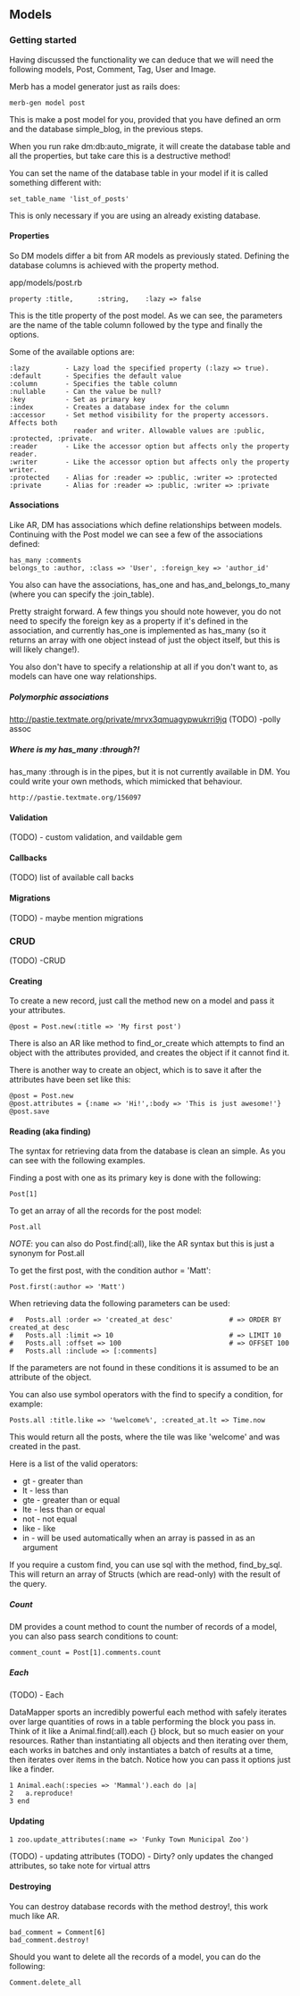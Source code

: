 ## Models

### Getting started

Having discussed the functionality we can deduce that we will need the following models, Post, Comment, Tag, User and Image.

Merb has a model generator just as rails does:

    merb-gen model post

This is make a post model for you, provided that you have defined an orm and the database simple_blog, in the previous steps.

When you run rake dm:db:auto_migrate, it will create the database table and all the properties, but take care this is a destructive method!

You can set the name of the database table in your model if it is called something different with:

    set_table_name 'list_of_posts'
    
This is only necessary if you are using an already existing database.

#### Properties

So DM models differ a bit from AR models as previously stated. Defining the database columns is achieved with the property method.

app/models/post.rb

    property :title,      :string,    :lazy => false
    
This is the title property of the post model. As we can see, the parameters are the name of the table column followed by the type and finally the options. 

Some of the available options are:

    :lazy         - Lazy load the specified property (:lazy => true).
    :default      - Specifies the default value
    :column       - Specifies the table column
    :nullable     - Can the value be null?
    :key          - Set as primary key
    :index        - Creates a database index for the column
    :accessor     - Set method visibility for the property accessors. Affects both
                    reader and writer. Allowable values are :public, :protected, :private.
    :reader       - Like the accessor option but affects only the property reader.
    :writer       - Like the accessor option but affects only the property writer.
    :protected    - Alias for :reader => :public, :writer => :protected
    :private      - Alias for :reader => :public, :writer => :private


#### Associations

Like AR, DM has associations which define relationships between models. Continuing with the Post model we can see a few of the associations defined:
    
    has_many :comments
    belongs_to :author, :class => 'User', :foreign_key => 'author_id'
    
You also can have the associations, has\_one and has\_and\_belongs\_to\_many (where you can specify the :join_table).
    
Pretty straight forward. A few things you should note however, you do not need to specify the foreign key as a property if it's defined in the association, and currently has\_one is implemented as has\_many (so it returns an array with one object instead of just the object itself, but this is will likely change!).

You also don't have to specify a relationship at all if you don't want to, as models can have one way relationships.

##### Polymorphic associations
http://pastie.textmate.org/private/mrvx3qmuagypwukrri9jq
(TODO) -polly assoc

##### Where is my has\_many :through?!
has\_many :through is in the pipes, but it is not currently available in DM. You could write your own methods, which mimicked that behaviour.
    
    http://pastie.textmate.org/156097
 
#### Validation

(TODO) - custom validation, and vaildable gem

#### Callbacks

(TODO) list of available call backs


#### Migrations

(TODO) - maybe mention migrations

### CRUD

(TODO) -CRUD

#### Creating
To create a new record, just call the method new on a model and pass it your attributes.

    @post = Post.new(:title => 'My first post')
    
There is also an AR like method to find\_or\_create which attempts to find an object with the attributes provided, and creates the object if it cannot find it.

There is another way to create an object, which is to save it after the attributes have been set like this:
   
    @post = Post.new
    @post.attributes = {:name => 'Hi!',:body => 'This is just awesome!'}
    @post.save
    
#### Reading (aka finding)

The syntax for retrieving data from the database is clean an simple. As you can see with the following examples.

Finding a post with one as its primary key is done with the following:

    Post[1]
 
To get an array of all the records for the post model:

    Post.all

*NOTE*: you can also do Post.find(:all), like the AR syntax but this is just a synonym for Post.all

To get the first post, with the condition author = 'Matt':

    Post.first(:author => 'Matt')

When retrieving data the following parameters can be used:

    #   Posts.all :order => 'created_at desc'              # => ORDER BY created_at desc
    #   Posts.all :limit => 10                             # => LIMIT 10
    #   Posts.all :offset => 100                           # => OFFSET 100
    #   Posts.all :include => [:comments]

If the parameters are not found in these conditions it is assumed to be an attribute of the object.

You can also use symbol operators with the find to specify a condition, for example:

    Posts.all :title.like => '%welcome%', :created_at.lt => Time.now

This would return all the posts, where the tile was like 'welcome' and was created in the past.

Here is a list of the valid operators:

* gt    - greater than
* lt    - less than
* gte   - greater than or equal
* lte   - less than or equal
* not   - not equal
* like  - like
* in    - will be used automatically when an array is passed in as an argument
    
If you require a custom find, you can use sql with the method, find\_by\_sql. This will return an array of Structs (which are read-only) with the result of the query. 

##### Count

DM provides a count method to count the number of records of a model, you can also pass search conditions to count:

    comment_count = Post[1].comments.count
    
##### Each

(TODO) - Each

DataMapper sports an incredibly powerful each method with safely iterates over large quantities of rows in a table performing the block you pass in. Think of it like a Animal.find(:all).each {} block, but so much easier on your resources. Rather than instantiating all objects and then iterating over them, each works in batches and only instantiates a batch of results at a time, then iterates over items in the batch. Notice how you can pass it options just like a finder.

    1 Animal.each(:species => 'Mammal').each do |a|
    2   a.reproduce!
    3 end

#### Updating

    1 zoo.update_attributes(:name => 'Funky Town Municipal Zoo')


(TODO) - updating attributes
(TODO) - Dirty? only updates the changed attributes, so take note for virtual attrs

#### Destroying

You can destroy database records with the method destroy!, this work much like AR.
 
    bad_comment = Comment[6]
    bad_comment.destroy!
    
Should you want to delete all the records of a model, you can do the following:

    Comment.delete_all





